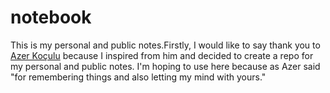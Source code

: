 # notebook
This is my personal and public notes.Firstly, I would like to say thank you to [Azer Koçulu](https://github.com/azer) because I inspired from him and decided to create a repo for my personal and public notes.
I'm hoping to use here because as Azer said "for remembering things and also letting my mind with yours."
